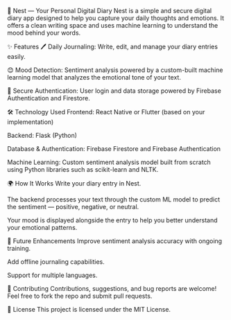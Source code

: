 🪺 Nest — Your Personal Digital Diary
Nest is a simple and secure digital diary app designed to help you capture your daily thoughts and emotions. It offers a clean writing space and uses machine learning to understand the mood behind your words.

✨ Features
🖊️ Daily Journaling: Write, edit, and manage your diary entries easily.

😊 Mood Detection: Sentiment analysis powered by a custom-built machine learning model that analyzes the emotional tone of your text.

🔐 Secure Authentication: User login and data storage powered by Firebase Authentication and Firestore.

🛠️ Technology Used
Frontend: React Native or Flutter (based on your implementation)

Backend: Flask (Python)

Database & Authentication: Firebase Firestore and Firebase Authentication

Machine Learning: Custom sentiment analysis model built from scratch using Python libraries such as scikit-learn and NLTK.

🌍 How It Works
Write your diary entry in Nest.

The backend processes your text through the custom ML model to predict the sentiment — positive, negative, or neutral.

Your mood is displayed alongside the entry to help you better understand your emotional patterns.

🔮 Future Enhancements
Improve sentiment analysis accuracy with ongoing training.

Add offline journaling capabilities.

Support for multiple languages.

🤝 Contributing
Contributions, suggestions, and bug reports are welcome! Feel free to fork the repo and submit pull requests.

📄 License
This project is licensed under the MIT License.
